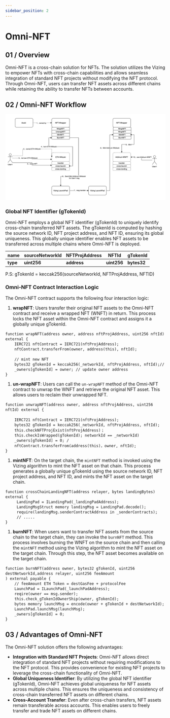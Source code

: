 ```yaml
---
sidebar_position: 2
---
```

# Omni-NFT

## 01 / Overview

Omni-NFT is a cross-chain solution for NFTs. The solution utilizes the Vizing to empower NFTs with cross-chain capabilities and allows seamless integration of standard NFT projects without modifying the NFT protocol. Through Omni-NFT, users can transfer NFT assets across different chains while retaining the ability to transfer NFTs between accounts.

## 02 / Omni-NFT Workflow
![wrapNFT](../images/wrapNFT.png)
### Global NFT Identifier (gTokenId)

Omni-NFT employs a global NFT identifier (gTokenId) to uniquely identify cross-chain transferred NFT assets. The gTokenId is computed by hashing the source network ID, NFT project address, and NFT ID, ensuring its global uniqueness. This globally unique identifier enables NFT assets to be transferred across multiple chains where Omni-NFT is deployed.

| **name** | **sourceNetworkId** | **NFTProjAddress** | **NFTId**   | **gTokenId** |
| -------- | ------------------- | ------------------ | ----------- | ------------ |
| **type** | **uint256**         | **address**        | **uint256** | **bytes32**  |

P.S: gTokenId = keccak256(sourceNetworkId, NFTProjAddress, NFTID) 

### Omni-NFT Contract Interaction Logic

The Omni-NFT contract supports the following four interaction logic:

1. **wrapNFT**: Users transfer their original NFT assets to the Omni-NFT contract and receive a wrapped NFT (WNFT) in return. This process locks the NFT asset within the Omni-NFT contract and assigns it a globally unique gTokenId.
``` solidity
function wrapNFT(address owner, address nftProjAddress, uint256 nftId) external {
    IERC721 nftContract = IERC721(nftProjAddress);
    nftContract.transferFrom(owner, address(this), nftId); 
    
    // mint new NFT
    bytes32 gTokenId = keccak256(_networkId, nftProjAddress, nftId);// 
    _owners[gTokenId] = owner; // update owner address
}
```
1. **un-wrapNFT**: Users can call the `un-wrapNFT` method of the Omni-NFT contract to unwrap the WNFT and retrieve the original NFT asset. This allows users to reclaim their unwrapped NFT.
```solidity
function unwrapNFT(address owner, address nftProjAddress, uint256 nftId) external {

    IERC721 nftContract = IERC721(nftProjAddress);
    bytes32 gTokenId = keccak256(_networkId, nftProjAddress, nftId);
    this.checkNFTProjExist(nftProjAddress)； 
    this.checkIsWrapped(gTokenId); networkId == _networkId)
    _owners[gTokenId] = 0; /
    nftContract.transferFrom(address(this)，owner, nftId); 
}
```
1. **mintNFT**: On the target chain, the `mintNFT` method is invoked using the Vizing algorithm to mint the NFT asset on that chain. This process generates a globally unique gTokenId using the source network ID, NFT project address, and NFT ID, and mints the NFT asset on the target chain.
```solidity
function crossChainLandingNFT(address relayer, bytes landingBytes) external {
     LandingPad = ILandingPad(_landingPadAddress);
     LandingMsgStruct memory landingMsg = LandingPad.decode();
     require(landingMsg.senderContractAddress in _senderContracts); 
     // .....
}
```
1. **burnNFT**: When users want to transfer NFT assets from the source chain to the target chain, they can invoke the `burnNFT` method. This process involves burning the WNFT on the source chain and then calling the `mintNFT` method using the Vizing algorithm to mint the NFT asset on the target chain. Through this step, the NFT asset becomes available on the target chain.
```solidity
function burnNFT(address owner, bytes32 gTokenId, uint256 destNetworkId,address relayer, uint256 feeAmount
) external payable {
    // feeAmount ETH Token = destGasFee + protocolFee 
    LaunchPad = ILaunchPad(_launchPadAddress); 
    reqire(owner == msg.sender); 
    this.check_gTokenIdOwnerShip(owner, gTokenId);
    bytes memory launchMsg = encode(owner + gTokenId + destNetworkId); 
    LaunchPad.launchMsg(launchMsg);
    _owners[gTokenId] = 0; 
}
```

## 03 / Advantages of Omni-NFT

The Omni-NFT solution offers the following advantages:

- **Integration with Standard NFT Projects**: Omni-NFT allows direct integration of standard NFT projects without requiring modifications to the NFT protocol. This provides convenience for existing NFT projects to leverage the cross-chain functionality of Omni-NFT.
- **Global Uniqueness Identifier**: By utilizing the global NFT identifier (gTokenId), Omni-NFT achieves global uniqueness for NFT assets across multiple chains. This ensures the uniqueness and consistency of cross-chain transferred NFT assets on different chains.
- **Cross-Account Transfer**: Even after cross-chain transfers, NFT assets remain transferable across accounts. This enables users to freely transfer and trade NFT assets on different chains.


